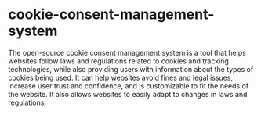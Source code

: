 # cookie-consent-management-system
The open-source cookie consent management system is a tool that helps websites follow laws and regulations related to cookies and tracking technologies, while also providing users with information about the types of cookies being used. It can help websites avoid fines and legal issues, increase user trust and confidence, and is customizable to fit the needs of the website. It also allows websites to easily adapt to changes in laws and regulations.
